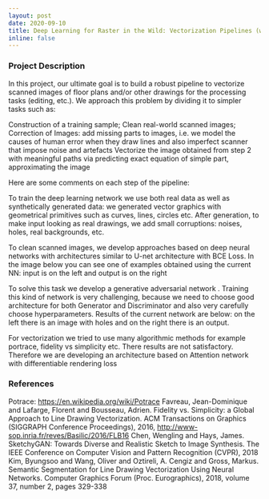 ```yaml
---
layout: post
date: 2020-09-10
title: Deep Learning for Raster in the Wild: Vectorization Pipelines (with an application to floor plan vectorization)
inline: false
---
```


### Project Description
In this project, our ultimate goal is to build a robust pipeline to vectorize scanned images of floor plans and/or other drawings for the processing tasks (editing, etc.). We approach this problem by dividing it to simpler tasks such as:

Construction of a training sample;
Clean real-world scanned images;
Correction of Images: add missing parts to images, i.e. we model the causes of human error when they draw lines and also imperfect scanner that impose noise and artefacts
Vectorize the image obtained from step 2 with meaningful paths via predicting exact equation of simple part, approximating the image

Here are some comments on each step of the pipeline:

To train the deep learning network we use both real data as well as synthetically generated data: we generated vector graphics with geometrical primitives such as curves, lines, circles etc. After generation, to make input looking as real drawings, we add small corruptions: noises, holes, real backgrounds, etc.
 
To clean scanned images, we develop approaches based on deep neural networks with architectures similar to U-net architecture with BCE Loss. In the image below you can see one of examples obtained using the current NN: input is on the left and output is on the right

To solve this task we develop a generative adversarial network . Training this kind of network is very challenging, because we need to choose good architecture for both Generator and Discriminator and also very carefully choose hyperparameters. Results of the current network are below: on the left there is an image with holes and on the right there is an output.

For vectorization we tried to use many algorithmic methods for example portrace, fidelity vs simplicity etc. There results are not satisfactory. Therefore we are developing an architecture based on Attention network with differentiable rendering loss

### References
Potrace: https://en.wikipedia.org/wiki/Potrace
Favreau, Jean-Dominique and Lafarge, Florent and Bousseau, Adrien. Fidelity vs. Simplicity: a Global Approach to Line Drawing Vectorization. ACM Transactions on Graphics (SIGGRAPH Conference Proceedings), 2016, http://www-sop.inria.fr/reves/Basilic/2016/FLB16
Chen, Wengling and Hays, James. SketchyGAN: Towards Diverse and Realistic Sketch to Image Synthesis. The IEEE Conference on Computer Vision and Pattern Recognition (CVPR), 2018
Kim, Byungsoo and Wang, Oliver and Oztireli, A. Cengiz and Gross, Markus. Semantic Segmentation for Line Drawing Vectorization Using Neural Networks. Computer Graphics Forum (Proc. Eurographics),  2018, volume 37, number 2, pages 329-338